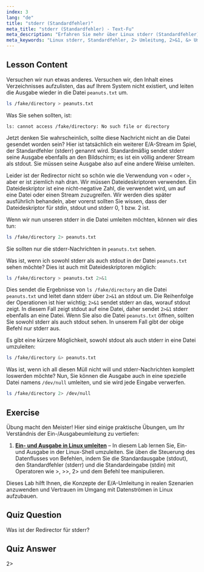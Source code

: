 ```yaml
---
index: 3
lang: "de"
title: "stderr (Standardfehler)"
meta_title: "stderr (Standardfehler) - Text-Fu"
meta_description: "Erfahren Sie mehr über Linux stderr (Standardfehler) Umleitung. Verstehen Sie 2>, 2>&1, &> und /dev/null für die Fehlerbehandlung in Bash. Verbessern Sie Ihre Linux-Befehlszeilenkenntnisse!"
meta_keywords: "Linux stderr, Standardfehler, 2> Umleitung, 2>&1, &> Umleitung, /dev/null, Bash Fehlerbehandlung, Linux Tutorial, Linux für Anfänger"
---
```


## Lesson Content

Versuchen wir nun etwas anderes. Versuchen wir, den Inhalt eines Verzeichnisses aufzulisten, das auf Ihrem System nicht existiert, und leiten die Ausgabe wieder in die Datei `peanuts.txt` um.

```bash
ls /fake/directory > peanuts.txt
```

Was Sie sehen sollten, ist:

```plaintext
ls: cannot access /fake/directory: No such file or directory
```

Jetzt denken Sie wahrscheinlich, sollte diese Nachricht nicht an die Datei gesendet worden sein? Hier ist tatsächlich ein weiterer E/A-Stream im Spiel, der Standardfehler (stderr) genannt wird. Standardmäßig sendet stderr seine Ausgabe ebenfalls an den Bildschirm; es ist ein völlig anderer Stream als stdout. Sie müssen seine Ausgabe also auf eine andere Weise umleiten.

Leider ist der Redirector nicht so schön wie die Verwendung von `<` oder `>`, aber er ist ziemlich nah dran. Wir müssen Dateideskriptoren verwenden. Ein Dateideskriptor ist eine nicht-negative Zahl, die verwendet wird, um auf eine Datei oder einen Stream zuzugreifen. Wir werden dies später ausführlich behandeln, aber vorerst sollten Sie wissen, dass der Dateideskriptor für stdin, stdout und stderr 0, 1 bzw. 2 ist.

Wenn wir nun unseren stderr in die Datei umleiten möchten, können wir dies tun:

```bash
ls /fake/directory 2> peanuts.txt
```

Sie sollten nur die stderr-Nachrichten in `peanuts.txt` sehen.

Was ist, wenn ich sowohl stderr als auch stdout in der Datei `peanuts.txt` sehen möchte? Dies ist auch mit Dateideskriptoren möglich:

```bash
ls /fake/directory > peanuts.txt 2>&1
```

Dies sendet die Ergebnisse von `ls /fake/directory` an die Datei `peanuts.txt` und leitet dann stderr über `2>&1` an stdout um. Die Reihenfolge der Operationen ist hier wichtig; `2>&1` sendet stderr an das, worauf stdout zeigt. In diesem Fall zeigt stdout auf eine Datei, daher sendet `2>&1` stderr ebenfalls an eine Datei. Wenn Sie also die Datei `peanuts.txt` öffnen, sollten Sie sowohl stderr als auch stdout sehen. In unserem Fall gibt der obige Befehl nur stderr aus.

Es gibt eine kürzere Möglichkeit, sowohl stdout als auch stderr in eine Datei umzuleiten:

```bash
ls /fake/directory &> peanuts.txt
```

Was ist, wenn ich all diesen Müll nicht will und stderr-Nachrichten komplett loswerden möchte? Nun, Sie können die Ausgabe auch in eine spezielle Datei namens `/dev/null` umleiten, und sie wird jede Eingabe verwerfen.

```bash
ls /fake/directory 2> /dev/null
```

## Exercise

Übung macht den Meister! Hier sind einige praktische Übungen, um Ihr Verständnis der Ein-/Ausgabeumleitung zu vertiefen:

1. **[Ein- und Ausgabe in Linux umleiten](https://labex.io/de/labs/comptia-redirecting-input-and-output-in-linux-590840)** – In diesem Lab lernen Sie, Ein- und Ausgabe in der Linux-Shell umzuleiten. Sie üben die Steuerung des Datenflusses von Befehlen, indem Sie die Standardausgabe (stdout), den Standardfehler (stderr) und die Standardeingabe (stdin) mit Operatoren wie >, >>, 2> und dem Befehl tee manipulieren.

Dieses Lab hilft Ihnen, die Konzepte der E/A-Umleitung in realen Szenarien anzuwenden und Vertrauen im Umgang mit Datenströmen in Linux aufzubauen.

## Quiz Question

Was ist der Redirector für stderr?

## Quiz Answer

2>
